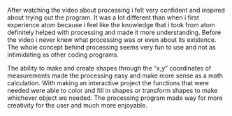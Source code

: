 After watching the video about processing i felt very confident and inspired about trying out the program. It was a lot different than when i first experience atom because i feel like the knowledge that i took from atom definitely helped with processing and made it more understanding. Before the video i never knew what processing was or even about its existence. The whole concept behind processing seems very fun to use and not as intimidating as other coding programs. 

The ability to make and create shapes through the “x,y” coordinates of measurements made the processing easy and make more sense as a math calculation.  With making an interactive project the functions that were needed were able to color and fill in shapes or transform shapes to make whichever object we needed. The processing program made way for more creativity for the user and much more enjoyable. 
